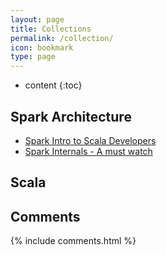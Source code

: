 ```yaml
---
layout: page
title: Collections
permalink: /collection/
icon: bookmark
type: page
---
```


* content
{:toc}

## Spark Architecture

* [Spark Intro to Scala Developers](https://www.youtube.com/watch?v=x8xXXqvhZq8)
* [Spark Internals - A must watch](https://www.youtube.com/watch?v=7ooZ4S7Ay6Y) 

## Scala





## Comments

{% include comments.html %}
